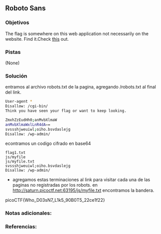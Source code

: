 ## Roboto Sans
### Objetivos 
The flag is somewhere on this web application not necessarily on the website. Find it.Check [this](http://saturn.picoctf.net:63195/) out.

### Pistas
(None)

### Solución 

entramos al archivo robots.txt de la pagina, agregando /robots.txt al final del link.

``` bash
User-agent *
Disallow: /cgi-bin/
Think you have seen your flag or want to keep looking.

ZmxhZzEudHh0;anMvbXlmaW
anMvbXlmaWxlLnR4dA==
svssshjweuiwl;oiho.bsvdaslejg
Disallow: /wp-admin/
```

econtramos un codigo cifrado en base64
```
flag1.txt 
js/myfile 
js/myfile.txt 
svssshjweuiwl;oiho.bsvdaslejg 
Disallow: /wp-admin/
```

- agregamos estas terminaciones al link para visitar cada una de las paginas no registradas por los robots.
en http://saturn.picoctf.net:63195/js/myfile.txt encontramos la bandera.

picoCTF{Who_D03sN7_L1k5_90B0T5_22ce1f22}
### Notas adicionales:



### Referencias:
